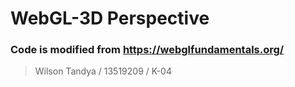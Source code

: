 # WebGL-3D Perspective

### Code is modified from https://webglfundamentals.org/

>Wilson Tandya / 13519209 / K-04

